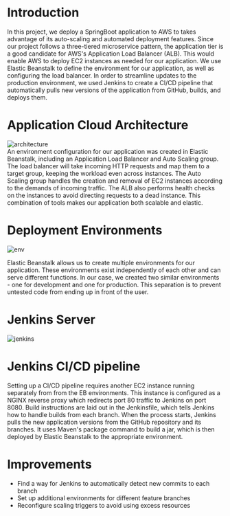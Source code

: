 # Introduction
In this project, we deploy a SpringBoot application to AWS to takes advantage of its auto-scaling and automated deployment features. Since our project follows a three-tiered microservice pattern, the application tier is a good candidate for AWS's Application Load Balancer (ALB). This would enable AWS to deploy EC2 instances as needed for our application. We use Elastic Beanstalk to define the environment for our application, as well as configuring the load balancer. In order to streamline updates to the production environment, we used Jenkins to create a CI/CD pipeline that automatically pulls new versions of the application from GitHub, builds, and deploys them.

# Application Cloud Architecture
![architecture](./assets/Cloud.png)  
An environment configuration for our application was created in Elastic Beanstalk, including an Application Load Balancer and Auto Scaling group. The load balancer will take incoming HTTP requests and map them to a target group, keeping the workload even across instances. The Auto Scaling group handles the creation and removal of EC2 instances according to the demands of incoming traffic. The ALB also performs health checks on the instances to avoid directing requests to a dead instance. This combination of tools makes our application both scalable and elastic.

# Deployment Environments
![env](./assets/Envs.png)

Elastic Beanstalk allows us to create multiple environments for our application. These environments exist independently of each other and can serve different functions. In our case, we created two similar environments - one for development and one for production. This separation is to prevent untested code from ending up in front of the user.

# Jenkins Server
![jenkins](./assets/Jenkins.png)

# Jenkins CI/CD pipeline
Setting up a CI/CD pipeline requires another EC2 instance running separately from from the EB environments. This instance is configured as a NGINX reverse proxy which redirects port 80 traffic to Jenkins on port 8080. Build instructions are laid out in the Jenkinsfile, which tells Jenkins how to handle builds from each branch. When the process starts, Jenkins pulls the new application versions from the GitHub repository and its branches. It uses Maven's package command to build a jar, which is then deployed by Elastic Beanstalk to the appropriate environment.

# Improvements
- Find a way for Jenkins to automatically detect new commits to each branch
- Set up additional environments for different feature branches
- Reconfigure scaling triggers to avoid using excess resources
